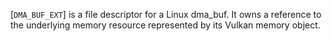 [`DMA_BUF_EXT`] is a file
descriptor for a Linux dma_buf.
It owns a reference to the underlying memory resource represented by its
Vulkan memory object.